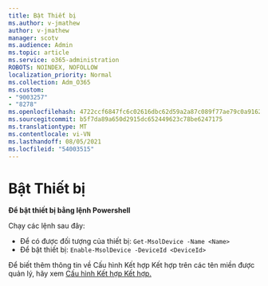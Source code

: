 ```yaml
---
title: Bật Thiết bị
ms.author: v-jmathew
author: v-jmathew
manager: scotv
ms.audience: Admin
ms.topic: article
ms.service: o365-administration
ROBOTS: NOINDEX, NOFOLLOW
localization_priority: Normal
ms.collection: Adm_O365
ms.custom:
- "9003257"
- "8278"
ms.openlocfilehash: 4722ccf6847fc6c02616dbc62d59a2a87c089f77ae79c0a916211af6c5f2a6d0
ms.sourcegitcommit: b5f7da89a650d2915dc652449623c78be6247175
ms.translationtype: MT
ms.contentlocale: vi-VN
ms.lasthandoff: 08/05/2021
ms.locfileid: "54003515"
---
```

# <a name="enable-device"></a>Bật Thiết bị

**Để bật thiết bị bằng lệnh Powershell**

Chạy các lệnh sau đây:

- Để có được đối tượng của thiết bị: `Get-MsolDevice -Name <Name>`
- Để bật thiết bị: `Enable-MsolDevice -DeviceId <DeviceId>`

Để biết thêm thông tin về Cấu hình Kết hợp Kết hợp trên các tên miền được quản lý, hãy xem [Cấu hình Kết hợp Kết hợp.](https://docs.microsoft.com/azure/active-directory/devices/hybrid-azuread-join-managed-domains)
